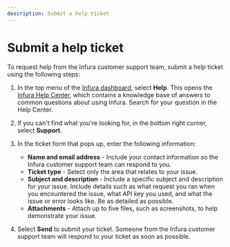 ```yaml
---
description: Submit a help ticket
---
```


# Submit a help ticket

To request help from the Infura customer support team, submit a help ticket using the following steps:

1. In the top menu of the [Infura dashboard](https://app.infura.io/), select **Help**.
   This opens the [Infura Help Center](https://support.infura.io/), which contains a
   knowledge base of answers to common questions about using Infura.
   Search for your question in the Help Center.

2. If you can't find what you're looking for, in the bottom right corner, select **Support**.

3. In the ticket form that pops up, enter the following information:

   - **Name and email address** - Include your contact information so the Infura customer support
     team can respond to you.
   - **Ticket type** - Select only the area that relates to your issue.
   - **Subject and description** - Include a specific subject and description for your issue.
     Include details such as what request you ran when you encountered the issue, what API key you
     used, and what the issue or error looks like.
     Be as detailed as possible.
   - **Attachments** - Attach up to five files, such as screenshots, to help demonstrate your issue.

4. Select **Send** to submit your ticket.
   Someone from the Infura customer support team will respond to your ticket as soon as possible.
